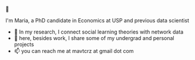 👋

I'm Maria, a PhD candidate in Economics at USP and previous data scientist

- 🔭 In my research, I connect social learning theories with network data
- 🤔 here, besides work, I share some of my undergrad and personal projects
- 📫 you can reach me at mavtcrz at gmail dot com
